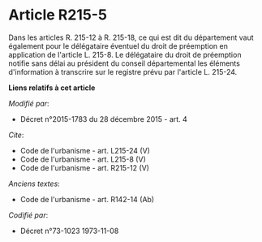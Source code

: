 # Article R215-5

Dans les articles R. 215-12 à R. 215-18, ce qui est dit du département vaut également pour le délégataire éventuel du droit
de préemption en application de l'article L. 215-8. Le délégataire du droit de préemption notifie sans délai au président du
conseil départemental les éléments d'information à transcrire sur le registre prévu par l'article L. 215-24.

**Liens relatifs à cet article**

_Modifié par_:

  - Décret n°2015-1783 du 28 décembre 2015 - art. 4

_Cite_:

  - Code de l'urbanisme - art. L215-24 (V)
  - Code de l'urbanisme - art. L215-8 (V)
  - Code de l'urbanisme - art. R215-12 (V)

_Anciens textes_:

  - Code de l'urbanisme - art. R142-14 (Ab)

_Codifié par_:

  - Décret n°73-1023 1973-11-08
